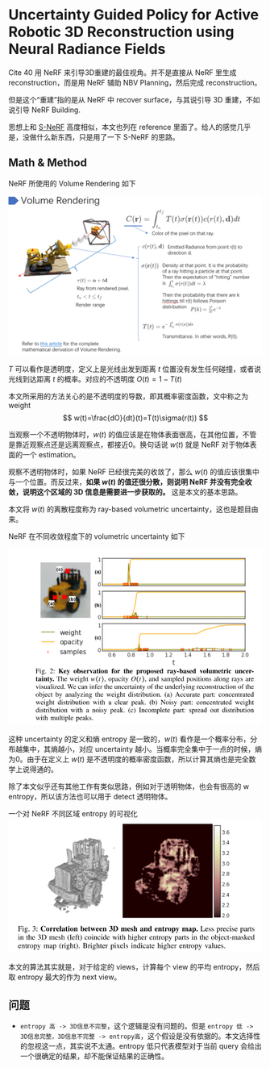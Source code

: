 # Uncertainty Guided Policy for Active Robotic 3D Reconstruction using Neural Radiance Fields
Cite 40
用 NeRF 来引导3D重建的最佳视角。并不是直接从 NeRF 里生成 reconstruction，而是用 NeRF 辅助 NBV Planning，然后完成 reconstruction。

但是这个“重建”指的是从 NeRF 中 recover surface，与其说引导 3D 重建，不如说引导 NeRF Building.

思想上和 [S-NeRF](../NeRF/[2021%203DV]%20Stochastic%20Neural%20Radiance%20Fields%20Quantifying%20Uncertainty%20in%20Implicit%203D%20Representations.md) 高度相似，本文也列在 reference 里面了。给人的感觉几乎是，没做什么新东西，只是用了一下 S-NeRF 的思路。

## Math & Method
NeRF 所使用的 Volume Rendering 如下

![](../imgs/VolumeRendering.png)

$T$ 可以看作是透明度，定义上是光线出发到距离 $t$ 位置没有发生任何碰撞，或者说光线到达距离 $t$ 的概率。对应的不透明度 $O(t)=1-T(t)$

本文所采用的方法关心的是不透明度的导数，即其概率密度函数，文中称之为 weight
$$
w(t)=\frac{dO}{dt}(t)=T(t)\sigma(r(t))
$$

当观察一个不透明物体时，$w(t)$ 的值应该是在物体表面很高，在其他位置，不管是靠近观察点还是远离观察点，都接近0。换句话说 $w(t)$ 就是 NeRF 对于物体表面的一个 estimation。

观察不透明物体时，如果 NeRF 已经很完美的收敛了，那么 $w(t)$ 的值应该很集中与一个位置。而反过来，**如果 $w(t)$ 的值还很分散，则说明 NeRF 并没有完全收敛，说明这个区域的 3D 信息是需要进一步获取的。** 这是本文的基本思路。

本文将 $w(t)$ 的离散程度称为 ray-based volumetric uncertainty，这也是题目由来。

NeRF 在不同收敛程度下的 volumetric uncertainty 如下

![](../imgs/NeRFReconstruct.png)

这种 uncertainty 的定义和熵 entropy 是一致的，$w(t)$ 看作是一个概率分布，分布越集中，其熵越小，对应 uncertainty 越小。当概率完全集中于一点的时候，熵为0。由于在定义上 $w(t)$ 是不透明度的概率密度函数，所以计算其熵也是完全数学上说得通的。

除了本文似乎还有其他工作有类似思路，例如对于透明物体，也会有很高的 w entropy，所以该方法也可以用于 detect 透明物体。

一个对 NeRF 不同区域 entropy 的可视化
![](../imgs/NeRFReconstructEntropy.png)

本文的算法其实就是，对于给定的 views，计算每个 view 的平均 entropy，然后取 entropy 最大的作为 next view。

## 问题
- `entropy 高 -> 3D信息不完整`，这个逻辑是没有问题的。但是 `entropy 低 -> 3D信息完整，3D信息不完整 -> entropy高`，这个假设是没有依据的。本文选择性的忽视这一点，其实说不太通。entropy 低只代表模型对于当前 query 会给出一个很确定的结果，却不能保证结果的正确性。